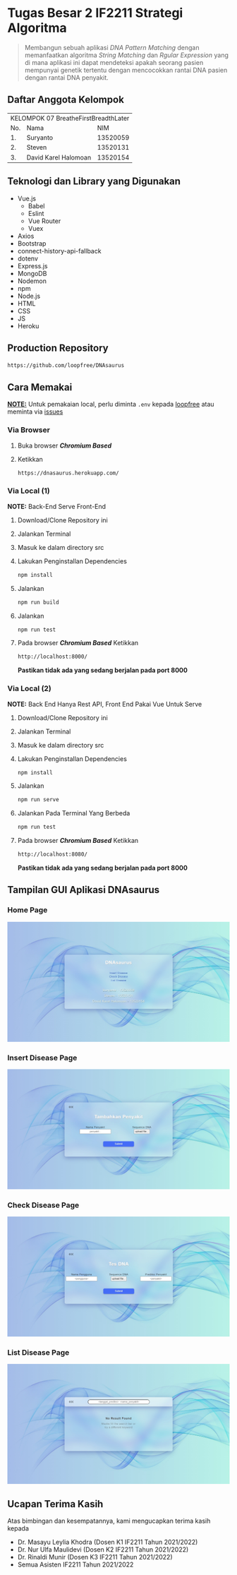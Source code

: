 # Tugas Besar 2 IF2211 Strategi Algoritma

> Membangun sebuah aplikasi <em>DNA Pattern Matching</em> dengan memanfaatkan algoritma <em>String Matching</em> dan <em>Rgular Expression</em> yang di mana aplikasi ini dapat mendeteksi apakah seorang pasien mempunyai genetik tertentu dengan mencocokkan rantai DNA pasien dengan rantai DNA penyakit.

## Daftar Anggota Kelompok

<table>

<tr><td colspan = 3 align = "center">KELOMPOK 07 BreatheFirstBreadthLater</td></tr>
<tr><td>No.</td><td>Nama</td><td>NIM</td></tr>
<tr><td>1.</td><td>Suryanto</td><td>13520059</td></tr>
<tr><td>2.</td><td>Steven</td><td>13520131</td></tr>
<tr><td>3.</td><td>David Karel Halomoan</td><td>13520154</td></tr>

</table>

## Teknologi dan Library yang Digunakan

-   Vue.js
    -   Babel
    -   Eslint
    -   Vue Router
    -   Vuex
-   Axios
-   Bootstrap
-   connect-history-api-fallback
-   dotenv
-   Express.js
-   MongoDB
-   Nodemon
-   npm
-   Node.js
-   HTML
-   CSS
-   JS
-   Heroku

## Production Repository

```bash
https://github.com/loopfree/DNAsaurus
```

## Cara Memakai

<strong><ins>NOTE:</ins></strong> Untuk pemakaian local, perlu diminta `.env` kepada [loopfree](https://github.com/loopfree) atau meminta via [issues](https://github.com/SurTan02/Tubes3_13520059/issues)

### Via Browser

1. Buka browser <strong><em>Chromium Based</em></strong>

2. Ketikkan
    ```bash
    https://dnasaurus.herokuapp.com/
    ```

### Via Local (1)

<strong>NOTE:</strong> Back-End Serve Front-End

1. Download/Clone Repository ini

2. Jalankan Terminal

3. Masuk ke dalam directory src

4. Lakukan Penginstallan Dependencies

    ```bash
    npm install
    ```

5. Jalankan

    ```bash
    npm run build
    ```

6. Jalankan
    ```bash
    npm run test
    ```
7. Pada browser <strong><em>Chromium Based</em></strong> Ketikkan
    ```bash
    http://localhost:8000/
    ```
    <strong>Pastikan tidak ada yang sedang berjalan pada port 8000</strong>

### Via Local (2)

<strong>NOTE:</strong> Back End Hanya Rest API, Front End Pakai Vue Untuk Serve

1. Download/Clone Repository ini

2. Jalankan Terminal

3. Masuk ke dalam directory src

4. Lakukan Penginstallan Dependencies

    ```bash
    npm install
    ```

5. Jalankan

    ```bash
    npm run serve
    ```

6. Jalankan Pada Terminal Yang Berbeda

    ```bash
    npm run test
    ```

7. Pada browser <strong><em>Chromium Based</em></strong> Ketikkan
    ```bash
    http://localhost:8080/
    ```
    <strong>Pastikan tidak ada yang sedang berjalan pada port 8000</strong>

## Tampilan GUI Aplikasi DNAsaurus

### Home Page

![Home Page](./a-readme-related/home-page.jpg)

### Insert Disease Page

![Insert Disease Page](./a-readme-related/insert-disease.jpg)

### Check Disease Page

![Check Disease Page](./a-readme-related/check-disease.jpg)

### List Disease Page

![List Disease Page](./a-readme-related/list-disease.jpg)

## Ucapan Terima Kasih

Atas bimbingan dan kesempatannya, kami mengucapkan terima kasih kepada

-   Dr. Masayu Leylia Khodra (Dosen K1 IF2211 Tahun 2021/2022)
-   Dr. Nur Ulfa Maulidevi (Dosen K2 IF2211 Tahun 2021/2022)
-   Dr. Rinaldi Munir (Dosen K3 IF2211 Tahun 2021/2022)
-   Semua Asisten IF2211 Tahun 2021/2022
